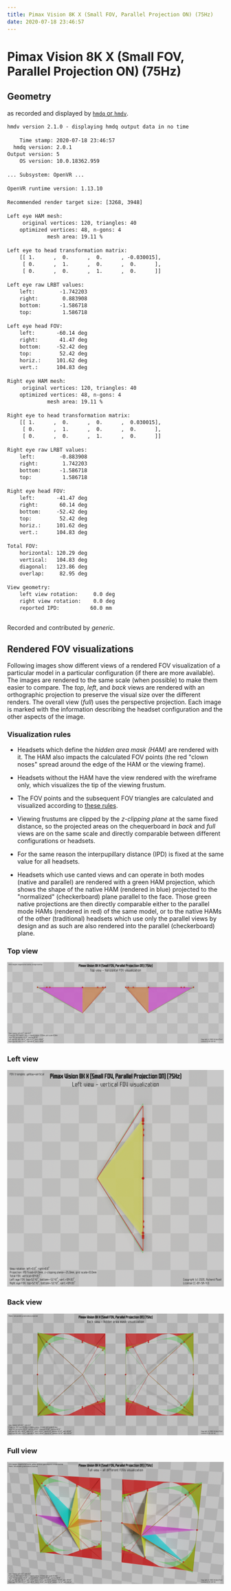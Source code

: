 ```yaml
---
title: Pimax Vision 8K X (Small FOV, Parallel Projection ON) (75Hz)
date: 2020-07-18 23:46:57
---
```

# Pimax Vision 8K X (Small FOV, Parallel Projection ON) (75Hz)

## Geometry

as recorded and displayed by [`hmdq` or `hmdv`](https://github.com/risa2000/hmdq).
```
hmdv version 2.1.0 - displaying hmdq output data in no time

    Time stamp: 2020-07-18 23:46:57
  hmdq version: 2.0.1
Output version: 5
    OS version: 10.0.18362.959

... Subsystem: OpenVR ...

OpenVR runtime version: 1.13.10

Recommended render target size: [3268, 3948]

Left eye HAM mesh:
     original vertices: 120, triangles: 40
    optimized vertices: 48, n-gons: 4
             mesh area: 19.11 %

Left eye to head transformation matrix:
    [[ 1.      ,  0.      ,  0.      , -0.030015],
     [ 0.      ,  1.      ,  0.      ,  0.      ],
     [ 0.      ,  0.      ,  1.      ,  0.      ]]

Left eye raw LRBT values:
    left:        -1.742203
    right:        0.883908
    bottom:      -1.586718
    top:          1.586718

Left eye head FOV:
    left:       -60.14 deg
    right:       41.47 deg
    bottom:     -52.42 deg
    top:         52.42 deg
    horiz.:     101.62 deg
    vert.:      104.83 deg

Right eye HAM mesh:
     original vertices: 120, triangles: 40
    optimized vertices: 48, n-gons: 4
             mesh area: 19.11 %

Right eye to head transformation matrix:
    [[ 1.      ,  0.      ,  0.      ,  0.030015],
     [ 0.      ,  1.      ,  0.      ,  0.      ],
     [ 0.      ,  0.      ,  1.      ,  0.      ]]

Right eye raw LRBT values:
    left:        -0.883908
    right:        1.742203
    bottom:      -1.586718
    top:          1.586718

Right eye head FOV:
    left:       -41.47 deg
    right:       60.14 deg
    bottom:     -52.42 deg
    top:         52.42 deg
    horiz.:     101.62 deg
    vert.:      104.83 deg

Total FOV:
    horizontal: 120.29 deg
    vertical:   104.83 deg
    diagonal:   123.86 deg
    overlap:     82.95 deg

View geometry:
    left view rotation:     0.0 deg
    right view rotation:    0.0 deg
    reported IPD:          60.0 mm


```
Recorded and contributed by _generic_.

## Rendered FOV visualizations

Following images show different views of a rendered FOV visualization of a
particular model in a particular configuration (if there are more available).
The images are rendered to the same scale (when possible) to make them easier
to compare. The _top_, _left_, and _back_ views are rendered with an
orthographic projection to preserve the visual size over the different renders.
The overall view (_full_) uses the perspective projection. Each image is marked
with the information describing the headset configuration and the other aspects
of the image.

### Visualization rules

* Headsets which define the _hidden area mask (HAM)_ are rendered with it. The
  HAM also impacts the calculated FOV points (the red "clown noses" spread
  around the edge of the HAM or the viewing frame).

* Headsets without the HAM have the view rendered with the wireframe only, which
  visualizes the tip of the viewing frustum.

* The FOV points and the subsequent FOV triangles are calculated and visualized
  according to [these
  rules](https://risa2000.github.io/vrdocs/docs/hmd_fov_calculation).

* Viewing frustums are clipped by the _z-clipping plane_ at the same fixed
  distance, so the projected areas on the chequerboard in _back_ and _full_
  views are on the same scale and directly comparable between different
  configurations or headsets.

* For the same reason the interpupillary distance (IPD) is fixed at the same
  value for all headsets.

* Headsets which use canted views and can operate in both modes (native and
  parallel) are rendered with a green HAM projection, which shows the shape of
  the native HAM (rendered in blue) projected to the "normalized"
  (checkerboard) plane parallel to the face. Those green native projections are
  then directly comparable either to the parallel mode HAMs (rendered in red)
  of the same model, or to the native HAMs of the other (traditional) headsets
  which use only the parallel views by design and as such are also rendered
  into the parallel (checkerboard) plane.

### Top view
[![Pimax Vision 8K X (Small FOV, Parallel Projection ON) (75Hz) - top view](../images/PimaxVision8KX_Small_PP_75Hz_top.dmx.png)](../images/PimaxVision8KX_Small_PP_75Hz_top.dmx.png)

### Left view
[![Pimax Vision 8K X (Small FOV, Parallel Projection ON) (75Hz) - left view](../images/PimaxVision8KX_Small_PP_75Hz_left.dmx.png)](../images/PimaxVision8KX_Small_PP_75Hz_left.dmx.png)

### Back view
[![Pimax Vision 8K X (Small FOV, Parallel Projection ON) (75Hz) - back view](../images/PimaxVision8KX_Small_PP_75Hz_back.dmx.png)](../images/PimaxVision8KX_Small_PP_75Hz_back.dmx.png)

### Full view
[![Pimax Vision 8K X (Small FOV, Parallel Projection ON) (75Hz) - full view](../images/PimaxVision8KX_Small_PP_75Hz_over.dmx.png)](../images/PimaxVision8KX_Small_PP_75Hz_over.dmx.png)

